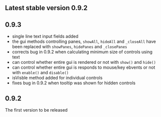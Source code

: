 ## Latest stable version 0.9.2

## 0.9.3
* single line text input fields added
* the gui methods controlling panes, `showAll`, `hideAll` and `_closeAll` have been replaced with `showPanes`, `hidePanes` and `_closePanes`
* corrects bug in 0.9.2 when calculating minimum size of controls using text
* can control whether entire gui is rendered or not with `show()` and `hide()`
* can control whether entire gui is responds to mouse/key ebvents or not with `enable()` and `disable()`
* isVisble method added for individual controls
* fixes bug in 0.9.2 when tooltip was shown for hidden controls

## 0.9.2
The first version to be released